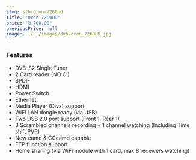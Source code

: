 ```yaml
---
slug: stb-oron-7260hd
title: "Oron 7260HD"
price: "₪ 700.00"
previousPrice: null
image: ../../images/dvb/oron_7260HD.jpg
---
```


### Features

- DVB-S2 Single Tuner
- 2 Card reader (NO CI)
- SPDIF
- HDMI
- Power Switch
- Ethernet
- Media Player (Divx) support
- WiFi LAN dongle ready (via USB)
- Two USB 2.0 port support (Front 1, Rear 1)
- 3 Scrambled channels recording + 1 channel watching (Including Time shift PVR)
- New camd & CCcamd capable
- FTP function support
- Home sharing (via WiFi module with 1 card, max 8 receivers watching)
